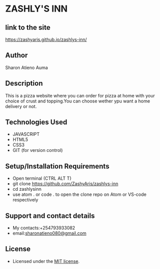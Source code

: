 # ZASHLY'S INN
## link to the site
https://zashyaris.github.io/zashlys-inn/
## Author
Sharon Atieno Auma
## Description 
This is a pizza website where you can order for pizza at home with your choice of crust and topping.You can choose wether ypu want a home delivery or not. 
## Technologies Used
- JAVASCRIPT
- HTML5
- CSS3
- GIT (for version control)
## Setup/Installation Requirements
- Open terminal (CTRL ALT T)
- git clone https://github.com/ZashyAris/zashlys-inn
- cd zashlysinn
- use atom . or code . to open the clone repo on Atom or VS-code respectively
## Support and contact details
- My contacts:+254793933082
- email:sharonatieno080@gmail.com
## License
- Licensed under the  [MIT license](LICENSE).
